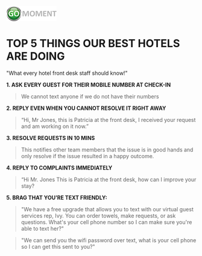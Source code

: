![](./img/logo.png)

# **TOP 5 THINGS OUR BEST HOTELS ARE DOING**

"What every hotel front desk staff should know!"

**1\. ASK EVERY GUEST FOR THEIR MOBILE NUMBER AT CHECK-IN**

> We cannot text anyone if we do not have their numbers

**2\. REPLY EVEN WHEN YOU CANNOT RESOLVE IT RIGHT AWAY**

> “Hi, Mr Jones, this is Patricia at the front desk, I received your request and am working on it now.”

**3\. RESOLVE REQUESTS IN 10 MINS**

> This notifies other team members that the issue is in good hands and only resolve if the issue resulted in a happy outcome.

**4\. REPLY TO COMPLAINTS IMMEDIATELY**

> “Hi Mr. Jones This is Patricia at the front desk, how can I improve your stay?

**5\. BRAG THAT YOU’RE TEXT FRIENDLY:**

> "We have a free upgrade that allows you to text with our virtual guest services rep, Ivy. You can order towels, make requests, or ask questions. What's your cell phone number so I can make sure you're able to text her?"

> "We can send you the wifi password over text, what is your cell phone so I can get this sent to you?"